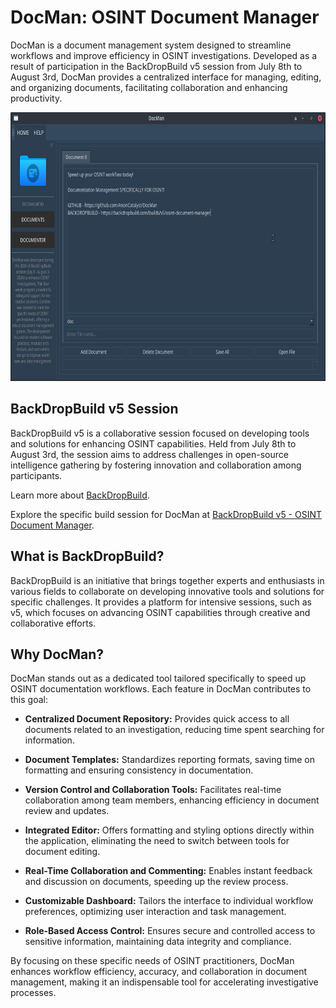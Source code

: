 # DocMan: OSINT Document Manager

DocMan is a document management system designed to streamline workflows and improve efficiency in OSINT investigations. Developed as a result of participation in the BackDropBuild v5 session from July 8th to August 3rd, DocMan provides a centralized interface for managing, editing, and organizing documents, facilitating collaboration and enhancing productivity.

<img src="src/img/screenshot.png" alt="DocMan: Document Manager (GUI) - screenshot" width="550" height="430"/>

## BackDropBuild v5 Session

BackDropBuild v5 is a collaborative session focused on developing tools and solutions for enhancing OSINT capabilities. Held from July 8th to August 3rd, the session aims to address challenges in open-source intelligence gathering by fostering innovation and collaboration among participants.

Learn more about [BackDropBuild](https://backdropbuild.com).

Explore the specific build session for DocMan at [BackDropBuild v5 - OSINT Document Manager](https://backdropbuild.com/builds/v5/osint-document-manager).

## What is BackDropBuild?

BackDropBuild is an initiative that brings together experts and enthusiasts in various fields to collaborate on developing innovative tools and solutions for specific challenges. It provides a platform for intensive sessions, such as v5, which focuses on advancing OSINT capabilities through creative and collaborative efforts.

## Why DocMan?

DocMan stands out as a dedicated tool tailored specifically to speed up OSINT documentation workflows. Each feature in DocMan contributes to this goal:

- **Centralized Document Repository:** Provides quick access to all documents related to an investigation, reducing time spent searching for information.
  
- **Document Templates:** Standardizes reporting formats, saving time on formatting and ensuring consistency in documentation.
  
- **Version Control and Collaboration Tools:** Facilitates real-time collaboration among team members, enhancing efficiency in document review and updates.
  
- **Integrated Editor:** Offers formatting and styling options directly within the application, eliminating the need to switch between tools for document editing.
  
- **Real-Time Collaboration and Commenting:** Enables instant feedback and discussion on documents, speeding up the review process.
  
- **Customizable Dashboard:** Tailors the interface to individual workflow preferences, optimizing user interaction and task management.
  
- **Role-Based Access Control:** Ensures secure and controlled access to sensitive information, maintaining data integrity and compliance.

By focusing on these specific needs of OSINT practitioners, DocMan enhances workflow efficiency, accuracy, and collaboration in document management, making it an indispensable tool for accelerating investigative processes.

